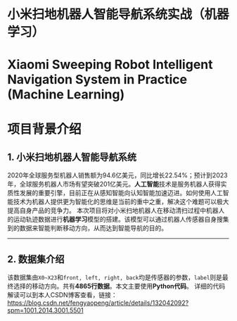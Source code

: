 # 小米扫地机器人智能导航系统实战（机器学习）
# Xiaomi Sweeping Robot Intelligent Navigation System in Practice (Machine Learning)
# 项目背景介绍
## 1. 小米扫地机器人智能导航系统
2020年全球服务型机器人销售额为94.6亿美元，同比增长22.54%；预计到2023年，全球服务机器人市场有望突破201亿美元。**人工智能**技术是服务机器人获得实质性发展的重要引擎，目前正在从感知智能向认知智能加速迈进。如何使用人工智能技术为机器人提供更为智能化的思维是当前的重中之重，解决这个难题可以极大提高自身产品的竞争力。
本次项目将对小米扫地机器人在移动清扫过程中机器人的运动轨迹数据进行**机器学习**模型的搭建。该模型可以通过机器人传感器自身搜集到的数据来智能判断移动方向，从而达到智能导航的目的。

---

## 2. 数据集介绍

该数据集由`X0~X23`和`front, left, right, back`均是传感器的参数，`label`则是最终选择的移动方向。共有**4865行数据**。本文主要使用**Python代码**。
详细的代码解读可以到本人CSDN博客查看，链接：https://blog.csdn.net/fengyaopeng/article/details/132042092?spm=1001.2014.3001.5501
